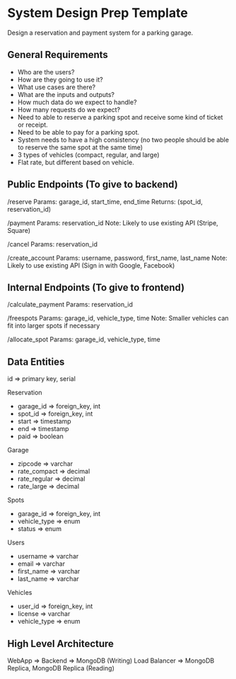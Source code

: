 # System Design Prep Template

Design a reservation and payment system for a parking garage.

## General Requirements

- Who are the users?
- How are they going to use it?
- What use cases are there?
- What are the inputs and outputs?
- How much data do we expect to handle?
- How many requests do we expect?
- Need to able to reserve a parking spot and receive some kind of ticket or receipt.
- Need to be able to pay for a parking spot.
- System needs to have a high consistency (no two people should be able to reserve the same spot at the same time)
- 3 types of vehicles (compact, regular, and large)
- Flat rate, but different based on vehicle.

## Public Endpoints (To give to backend)

/reserve
Params: garage_id, start_time, end_time
Returns: (spot_id, reservation_id)

/payment
Params: reservation_id
Note: Likely to use existing API (Stripe, Square)

/cancel
Params: reservation_id

/create_account
Params: username, password, first_name, last_name
Note: Likely to use existing API (Sign in with Google, Facebook)

## Internal Endpoints (To give to frontend)

/calculate_payment
Params: reservation_id

/freespots
Params: garage_id, vehicle_type, time
Note: Smaller vehicles can fit into larger spots if necessary

/allocate_spot
Params: garage_id, vehicle_type, time

## Data Entities

id => primary key, serial

Reservation

- garage_id => foreign_key, int
- spot_id => foreign_key, int
- start => timestamp
- end => timestamp
- paid => boolean

Garage

- zipcode => varchar
- rate_compact => decimal
- rate_regular => decimal
- rate_large => decimal

Spots

- garage_id => foreign_key, int
- vehicle_type => enum
- status => enum

Users

- username => varchar
- email => varchar
- first_name => varchar
- last_name => varchar

Vehicles

- user_id => foreign_key, int
- license => varchar
- vehicle_type => enum

## High Level Architecture

WebApp => Backend => MongoDB (Writing)
Load Balancer => MongoDB Replica, MongoDB Replica (Reading)
